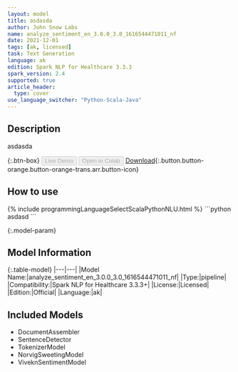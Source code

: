 ```yaml
---
layout: model
title: asdasda
author: John Snow Labs
name: analyze_sentiment_en_3.0.0_3.0_1616544471011_nf
date: 2021-12-01
tags: [ak, licensed]
task: Text Generation
language: ak
edition: Spark NLP for Healthcare 3.3.3
spark_version: 2.4
supported: true
article_header:
  type: cover
use_language_switcher: "Python-Scala-Java"
---
```


## Description

asdasda

{:.btn-box}
<button class="button button-orange" disabled>Live Demo</button>
<button class="button button-orange" disabled>Open in Colab</button>
[Download](https://s3.amazonaws.com/models-hub-auxdata/clinical/models/analyze_sentiment_en_3.0.0_3.0_1616544471011_nf_ak_3.3.3_2.4_1638334013325.zip){:.button.button-orange.button-orange-trans.arr.button-icon}

## How to use



<div class="tabs-box" markdown="1">
{% include programmingLanguageSelectScalaPythonNLU.html %}
```python
asdasd
```

</div>

{:.model-param}
## Model Information

{:.table-model}
|---|---|
|Model Name:|analyze_sentiment_en_3.0.0_3.0_1616544471011_nf|
|Type:|pipeline|
|Compatibility:|Spark NLP for Healthcare 3.3.3+|
|License:|Licensed|
|Edition:|Official|
|Language:|ak|

## Included Models

- DocumentAssembler
- SentenceDetector
- TokenizerModel
- NorvigSweetingModel
- ViveknSentimentModel
